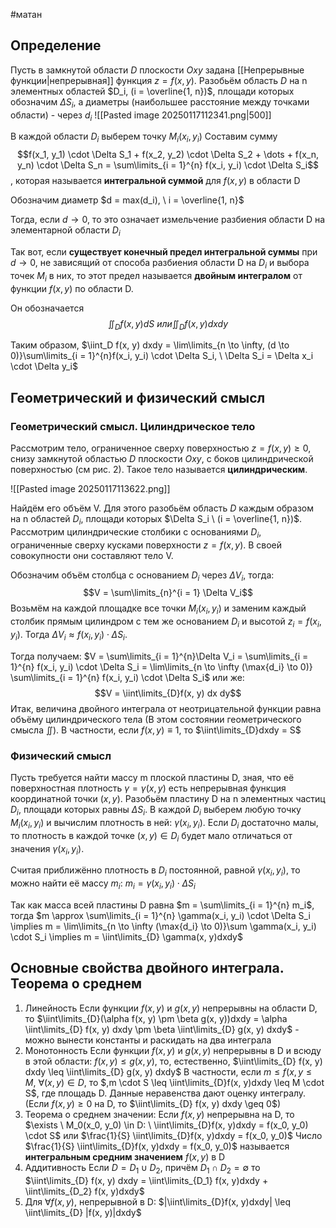 #матан 
## Определение
Пусть в замкнутой области $D$ плоскости $Oxy$ задана [[Непрерывные функции|непрерывная]] функция $z = f(x, y)$. Разобьём область $D$ на n элементных областей $D_i, (i = \overline{1, n})$, площади которых обозначим $\Delta  S_i$, а диаметры (наибольшее расстояние между точками области) - через $d_i$
![[Pasted image 20250117112341.png|500]]

В каждой области $D_i$ выберем точку $M_i(x_i, y_i)$
Составим сумму $$f(x_1, y_1) \cdot \Delta S_1 + f(x_2, y_2) \cdot \Delta S_2 + \dots + f(x_n, y_n) \cdot \Delta S_n = \sum\limits_{i = 1}^{n} f(x_i, y_i) \cdot \Delta S_i$$, которая называется **интегральной суммой** для $f(x, y)$ в области D

Обозначим диаметр $d = max(d_i), \ i = \overline{1, n}$

Тогда, если $d \to 0$, то это означает измельчение разбиения области D на элементарной области $D_i$

Так вот, если **существует конечный предел интегральной суммы** при $d \to 0$, не зависящий от способа разбиения области D на $D_i$ и выбора точек $M_i$ в них, то этот предел называется **двойным интегралом** от функции $f(x, y)$ по области D. 

Он обозначается $$\iint_D f(x, y) dS \  или \iint_D f(x, y) dxdy$$

Таким образом, $\iint_D f(x, y) dxdy = \lim\limits_{n \to \infty, (d \to 0)}\sum\limits_{i = 1}^{n}f(x_i, y_i) \cdot \Delta S_i, \ \Delta S_i = \Delta x_i \cdot \Delta y_i$

## Геометрический и физический смысл
### Геометрический смысл. Цилиндрическое тело
Рассмотрим тело, ограниченное сверху поверхностью $z = f(x, y) \geq 0$, снизу замкнутой областью $D$ плоскости $Oxy$, с боков цилиндрической поверхностью (см рис. 2). Такое тело называется **цилиндрическим**.

![[Pasted image 20250117113622.png]]

Найдём его объём V. Для этого разобьём область $D$ каждым образом на n областей $D_i$, площади которых $\Delta S_i \ (i = \overline{1, n})$. Рассмотрим цилиндрические столбики с основаниями $D_i$, ограниченные сверху кусками поверхности $z = f(x, y)$. В своей совокупности они составляют тело V.

Обозначим объём столбца с основанием $D_i$ через $\Delta V_i$, тогда: $$V = \sum\limits_{n}^{i = 1} \Delta V_i$$
Возьмём на каждой площадке все точки $M_i(x_i, y_i)$ и заменим каждый столбик прямым цилиндром с тем же основанием $D_i$ и высотой $z_i = f(x_i, y_i)$. Тогда $\Delta V_i \approx f(x_i, y_i) \cdot \Delta S_i$.

Тогда получаем: $V = \sum\limits_{i = 1}^{n}\Delta V_i = \sum\limits_{i = 1}^{n} f(x_i, y_i) \cdot \Delta S_i = \lim\limits_{n \to \infty (\max{d_i} \to 0)} \sum\limits_{i = 1}^{n} f(x_i, y_i) \cdot \Delta S_i$ или же: $$V = \iint\limits_{D}f(x, y) dx dy$$
Итак, величина двойного интеграла от неотрицательной функции равна объёму цилиндрического тела (В этом состоянии геометрического смысла $\iint$). В частности, если $f(x, y) \equiv 1$, то $\iint\limits_{D}dxdy = S$

### Физический смысл
Пусть требуется найти массу m плоской пластины D, зная, что её поверхностная плотность $\gamma = \gamma(x, y)$ есть непрерывная функция координатной точки $(x, y)$. Разобьём пластину D на n элементных частиц $D_i$, площади которых равны $\Delta S_i$. В каждой $D_i$ выберем любую точку $M_i(x_i, y_i)$ и вычислим плотность в ней: $\gamma(x_i, y_i)$. Если $D_i$ достаточно малы, то плотность в каждой точке $(x, y) \in D_i$ будет мало отличаться от значения $\gamma(x_i, y_i)$.

Считая приближённо плотность в $D_i$ постоянной, равной $\gamma(x_i, y_i)$, то можно найти её массу $m_i$: $m_i = \gamma(x_i, y_i) \cdot \Delta S_i$

Так как масса всей пластины D равна $m = \sum\limits_{i = 1}^{n} m_i$, тогда $m \approx \sum\limits_{i = 1}^{n} \gamma(x_i, y_i) \cdot \Delta S_i \implies m = \lim\limits_{n \to \infty (\max{d_i} \to 0)}\sum \gamma(x_i, y_i) \cdot S_i \implies m = \iint\limits_{D} \gamma(x, y)dxdy$

## Основные свойства двойного интеграла. Теорема о среднем
1. Линейность
	Если функции $f(x, y)$ и $g(x, y)$ непрерывны на области D, то $\iint\limits_{D}(\alpha f(x, y) \pm \beta g(x, y))dxdy = \alpha \iint\limits_{D} f(x, y) dxdy \pm \beta \iint\limits_{D} g(x, y) dxdy$ - можно вынести константы и раскидать на два интеграла
2. Монотонность
	Если функции $f(x, y)$ и $g(x, y)$ непрерывны в D и всюду в этой области: $f(x, y) \leq g(x, y)$, то, естественно, $\iint\limits_{D} f(x, y) dxdy \leq \iint\limits_{D} g(x, y) dxdy$
	В частности, если $m \leq f(x, y \leq M, \ \forall (x, y) \in D$, то $,m \cdot S \leq \iint\limits_{D}f(x, y)dxdy \leq M \cdot S$, где площадь D. Данные неравенства дают оценку интегралу. (Если $f(x, y) \geq 0$ на D, то $\iint\limits_{D} f(x, y) dxdy \geq 0$)
3. Теорема о среднем значении:
	Если $f(x, y)$ непрерывна на D, то $\exists \ M_0(x_0, y_0) \in D: \ \iint\limits_{D}f(x, y)dxdy = f(x_0, y_0) \cdot S$ или $\frac{1}{S} \iint\limits_{D}f(x, y)dxdy = f(x_0, y_0)$
	Число $\frac{1}{S} \iint\limits_{D}f(x, y)dxdy = f(x_0, y_0)$ называется **интегральным средним значением** $f(x, y)$ в D
4. Аддитивность
	Если $D = D_1 \cup D_2$, причём $D_1 \cap D_2 = \emptyset$ то $\iint\limits_{D} f(x, y) dxdy = \iint\limits_{D_1} f(x, y)dxdy + \iint\limits_{D_2} f(x, y)dxdy$
5. Для $\forall f(x, y)$, непрерывной в D:
	$|\iint\limits_{D}f(x, y)dxdy| \leq \iint\limits_{D} |f(x, y)|dxdy$